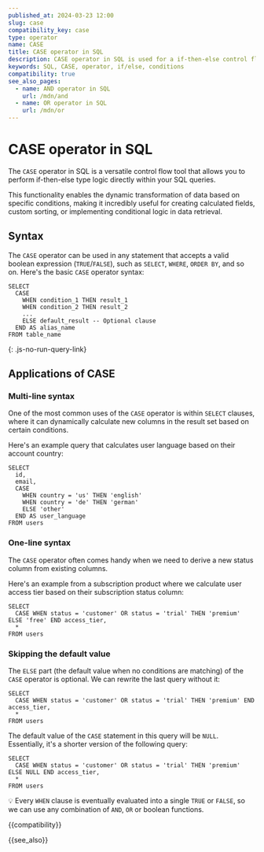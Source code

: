 ```yaml
---
published_at: 2024-03-23 12:00
slug: case
compatibility_key: case
type: operator
name: CASE
title: CASE operator in SQL
description: CASE operator in SQL is used for a if-then-else control flow.
keywords: SQL, CASE, operator, if/else, conditions
compatibility: true
see_also_pages:
  - name: AND operator in SQL
    url: /mdn/and
  - name: OR operator in SQL
    url: /mdn/or
---
```


# CASE operator in SQL

The `CASE` operator in SQL is a versatile control flow tool that allows you to perform if-then-else type logic directly within your SQL queries.

This functionality enables the dynamic transformation of data based on specific conditions, making it incredibly useful for creating calculated fields, custom sorting, or implementing conditional logic in data retrieval.

## Syntax

The `CASE` operator can be used in any statement that accepts a valid boolean expression (`TRUE`/`FALSE`), such as `SELECT`, `WHERE`, `ORDER BY`, and so on. Here's the basic `CASE` operator syntax:

~~~pgsql
SELECT
  CASE
    WHEN condition_1 THEN result_1
    WHEN condition_2 THEN result_2
    ...
    ELSE default_result -- Optional clause
  END AS alias_name
FROM table_name
~~~
{: .js-no-run-query-link}

## Applications of CASE

### Multi-line syntax

One of the most common uses of the `CASE` operator is within `SELECT` clauses, where it can dynamically calculate new columns in the result set based on certain conditions.

Here's an example query that calculates user language based on their account country:

~~~pgsql
SELECT
  id,
  email,
  CASE
    WHEN country = 'us' THEN 'english'
    WHEN country = 'de' THEN 'german'
    ELSE 'other'
  END AS user_language
FROM users
~~~

### One-line syntax

The `CASE` operator often comes handy when we need to derive a new status column from existing columns.

Here's an example from a subscription product where we calculate user access tier based on their subscription status column:

~~~pgsql
SELECT
  CASE WHEN status = 'customer' OR status = 'trial' THEN 'premium' ELSE 'free' END access_tier,
  *
FROM users
~~~

### Skipping the default value

The `ELSE` part (the default value when no conditions are matching) of the `CASE` operator is optional. We can rewrite the last query without it:

~~~pgsql
SELECT
  CASE WHEN status = 'customer' OR status = 'trial' THEN 'premium' END access_tier,
  *
FROM users
~~~

The default value of the `CASE` statement in this query will be `NULL`. Essentially, it's a shorter version of the following query:

~~~pgsql
SELECT
  CASE WHEN status = 'customer' OR status = 'trial' THEN 'premium' ELSE NULL END access_tier,
  *
FROM users
~~~

:bulb: Every `WHEN` clause is eventually evaluated into a single `TRUE` or `FALSE`, so we can use any combination of `AND`, `OR` or boolean functions.

{{compatibility}}

{{see_also}}

